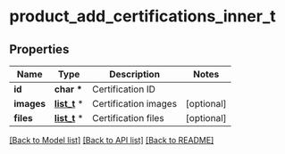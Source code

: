# product_add_certifications_inner_t

## Properties
Name | Type | Description | Notes
------------ | ------------- | ------------- | -------------
**id** | **char \*** | Certification ID | 
**images** | [**list_t**](product_add_certifications_inner_images_inner.md) \* | Certification images | [optional] 
**files** | [**list_t**](product_add_certifications_inner_files_inner.md) \* | Certification files | [optional] 

[[Back to Model list]](../README.md#documentation-for-models) [[Back to API list]](../README.md#documentation-for-api-endpoints) [[Back to README]](../README.md)


